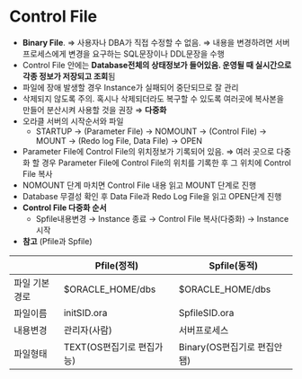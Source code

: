 # Control File

- **Binary File**. ⇒ 사용자나 DBA가 직접 수정할 수 없음.
  ⇒ 내용을 변경하려면 서버 프로세스에게 변경을 요구하는 SQL문장이나 DDL문장을 수행
- Control File 안에는 **Database전체의 상태정보가 들어있음. 운영될 때 실시간으로 각종 정보가 저장되고 조회**됨
- 파일에 장애 발생할 경우 Instance가 실패되어 중단되므로 잘 관리
- 삭제되지 않도록 주의. 혹시나 삭제되더라도 복구할 수 있도록 여러곳에 복사본을 만들어 분산시켜 사용할 것을 권장 ⇒ **다중화**
- 오라클 서버의 시작순서와 파일
  - STARTUP → (Parameter File) → NOMOUNT → (Control File) → MOUNT → (Redo log File, Data File) → OPEN
- Parameter File에 Control File의 위치정보가 기록되어 있음.
  ⇒ 여러 곳으로 다중화 할 경우 Parameter File에 Control File의 위치를 기록한 후 그 위치에 Control File 복사
- NOMOUNT 단계 마치면 Control File 내용 읽고 MOUNT 단계로 진행
- Database 무결성 확인 후 Data File과 Redo Log File을 읽고 OPEN단계 진행
- **Control File 다중화 순서**
  - Spfile내용변경 → Instance 종료 → Control File 복사(다중화) → Instance 시작
- **참고** (Pfile과 Spfile)

|  | Pfile(정적) | Spfile(동적) |
| --- | --- | --- |
| 파일 기본경로 | $ORACLE_HOME/dbs | $ORACLE_HOME/dbs |
| 파일이름 | initSID.ora | SpfileSID.ora |
| 내용변경 | 관리자(사람) | 서버프로세스 |
| 파일형태 | TEXT(OS편집기로 편집가능) | Binary(OS편집기로 편집안됌) |
